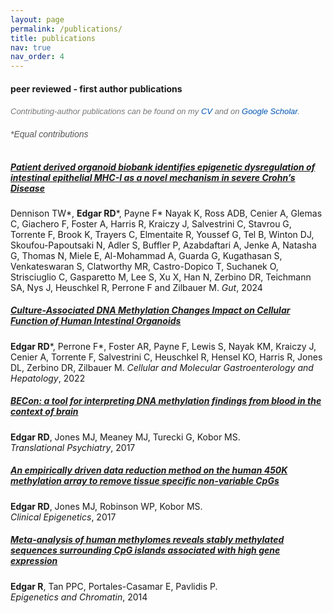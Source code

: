 ```yaml
---
layout: page
permalink: /publications/
title: publications
nav: true
nav_order: 4
---
```


#### peer reviewed - first author publications

<div class="publication" style="margin-bottom: 2rem; line-height: 1.6; font-family: Arial, sans-serif;">
  <!-- Additional note -->
  <p style="font-size: 13px; color: #777;">
    <em>
      Contributing-author publications can be found on my 
      <a href="https://redgar598.github.io/racheledgar/assets/pdf/cv.pdf" target="_blank" rel="noopener noreferrer" style="color: #0056b3; text-decoration: none;">CV</a> 
      and on 
      <a href="https://scholar.google.com/citations?user=fA6M7cAAAAAJ&hl" target="_blank" rel="noopener noreferrer" style="color: #0056b3; text-decoration: none;">Google Scholar</a>.
    </em>
  </p>

  <!-- Equal contributions -->
  <p style="font-size: 14px; color: #555;"><em>*Equal contributions</em></p>
</div>



##### **[Patient derived organoid biobank identifies epigenetic dysregulation of intestinal epithelial MHC-I as a novel mechanism in severe Crohn’s Disease](https://gut.bmj.com/content/73/9/1464)**
Dennison TW*, **Edgar RD***, Payne F* Nayak K, Ross ADB, Cenier A, Glemas C, Giachero F, Foster A, Harris R, Kraiczy J, Salvestrini C, Stavrou G, Torrente F, Brook K, Trayers C, Elmentaite R, Youssef G, Tel B, Winton DJ, Skoufou-Papoutsaki N, Adler S, Buffler P, Azabdaftari A, Jenke A, Natasha G, Thomas N, Miele E, Al-Mohammad A, Guarda G, Kugathasan S, Venkateswaran S, Clatworthy MR, Castro-Dopico T, Suchanek O, Strisciuglio C, Gasparetto M, Lee S, Xu X, Han N, Zerbino DR, Teichmann SA, Nys J, Heuschkel R, Perrone F and Zilbauer M.
*Gut*,  2024

##### **[Culture-Associated DNA Methylation Changes Impact on Cellular Function of Human Intestinal Organoids](https://www.cmghjournal.org/article/S2352-345X(22)00186-2/fulltext)**
**Edgar RD***, Perrone F*, Foster AR, Payne F, Lewis S, Nayak KM, Kraiczy J, Cenier A, Torrente F, Salvestrini C, Heuschkel R, Hensel KO, Harris R, Jones DL, Zerbino DR, Zilbauer M.
*Cellular and Molecular Gastroenterology and Hepatology*,  2022

##### **[BECon: a tool for interpreting DNA methylation findings from blood in the context of brain](https://www.nature.com/articles/tp201729)**  
**Edgar RD**, Jones MJ, Meaney MJ, Turecki G, Kobor MS.  
*Translational Psychiatry*, 2017

##### **[An empirically driven data reduction method on the human 450K methylation array to remove tissue specific non-variable CpGs](https://clinicalepigeneticsjournal.biomedcentral.com/articles/10.1186/s13148-017-0315-6)**  
**Edgar RD**, Jones MJ, Robinson WP, Kobor MS.  
*Clinical Epigenetics*, 2017

##### **[Meta-analysis of human methylomes reveals stably methylated sequences surrounding CpG islands associated with high gene expression](https://epigeneticsandchromatin.biomedcentral.com/articles/10.1186/1756-8935-7-28)**  
**Edgar R**, Tan PPC, Portales-Casamar E, Pavlidis P.  
*Epigenetics and Chromatin*, 2014
